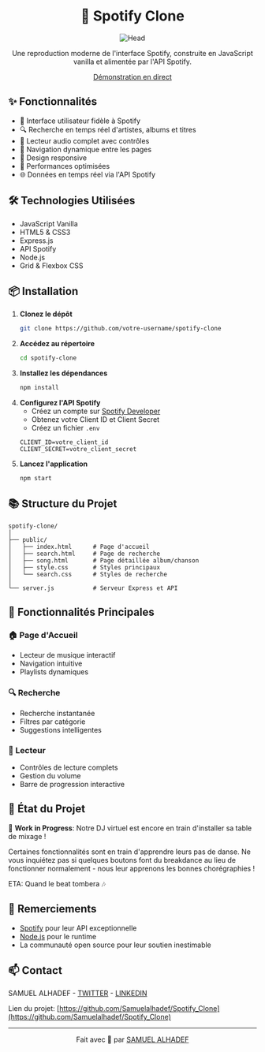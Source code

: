 <div align="center">


# 🎵 Spotify Clone

![Head](https://github.com/user-attachments/assets/707a35a1-7d19-4ace-bfef-551c7b0bdfbc)

Une reproduction moderne de l'interface Spotify, construite en JavaScript vanilla et alimentée par l'API Spotify.

[Démonstration en direct](https://votre-demo-url.com)

</div>

## ✨ Fonctionnalités
- 🎯 Interface utilisateur fidèle à Spotify
- 🔍 Recherche en temps réel d'artistes, albums et titres
- 🎵 Lecteur audio complet avec contrôles
- 📑 Navigation dynamique entre les pages
- 📱 Design responsive
- 🚀 Performances optimisées
- 🌐 Données en temps réel via l'API Spotify

## 🛠️ Technologies Utilisées
- JavaScript Vanilla
- HTML5 & CSS3
- Express.js
- API Spotify
- Node.js
- Grid & Flexbox CSS

## 📦 Installation
1. **Clonez le dépôt**
   ```bash
   git clone https://github.com/votre-username/spotify-clone
   ```
2. **Accédez au répertoire**
   ```bash
   cd spotify-clone
   ```
3. **Installez les dépendances**
   ```bash
   npm install
   ```
4. **Configurez l'API Spotify**
   - Créez un compte sur [Spotify Developer](https://developer.spotify.com/)
   - Obtenez votre Client ID et Client Secret
   - Créez un fichier `.env`
   ```env
   CLIENT_ID=votre_client_id
   CLIENT_SECRET=votre_client_secret
   ```
5. **Lancez l'application**
   ```bash
   npm start
   ```

## 📚 Structure du Projet
```
spotify-clone/
│
├── public/
│   ├── index.html      # Page d'accueil
│   ├── search.html     # Page de recherche
│   ├── song.html       # Page détaillée album/chanson
│   ├── style.css       # Styles principaux
│   └── search.css      # Styles de recherche
│
└── server.js           # Serveur Express et API
```

## 🔋 Fonctionnalités Principales
### 🏠 Page d'Accueil
- Lecteur de musique interactif
- Navigation intuitive
- Playlists dynamiques

### 🔍 Recherche
- Recherche instantanée
- Filtres par catégorie
- Suggestions intelligentes

### 🎵 Lecteur
- Contrôles de lecture complets
- Gestion du volume
- Barre de progression interactive

## 🔄 État du Projet
🚧 **Work in Progress**: Notre DJ virtuel est encore en train d'installer sa table de mixage ! 

Certaines fonctionnalités sont en train d'apprendre leurs pas de danse. Ne vous inquiétez pas si quelques boutons font du breakdance au lieu de fonctionner normalement - nous leur apprenons les bonnes chorégraphies ! 

ETA: Quand le beat tombera 🎶

## 🙏 Remerciements
- [Spotify](https://www.spotify.com/) pour leur API exceptionnelle
- [Node.js](https://nodejs.org/) pour le runtime
- La communauté open source pour leur soutien inestimable

## 📫 Contact
SAMUEL ALHADEF - [TWITTER](https://x.com/SAMUELALHADEF)
               - [LINKEDIN](https://www.linkedin.com/in/samuel-alhadef-190951257/)

Lien du projet: [https://github.com/Samuelalhadef/Spotify_Clone](https://github.com/Samuelalhadef/Spotify_Clone)

---
<div align="center">
  
Fait avec 🎵 par [SAMUEL ALHADEF](https://github.com/Samuelalhadef)

</div>
